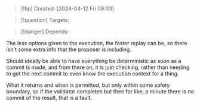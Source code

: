 
>[!tip] Created: [2024-04-12 Fri 09:03]

>[!question] Targets: 

>[!danger] Depends: 

The less options given to the execution, the faster replay can be, so there isn't some extra info that the proposer is including.

Should ideally be able to have everything be deterministic as soon as a commit is made, and from there on, it is just checking, rather than needing to get the next commit to even know the execution context for a thing.  

What it returns and when is permitted, but only within some safety boundary, so if the validator completes but then for like, a minute there is no commit of the result, that is a fault.